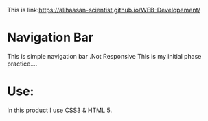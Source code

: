 This is link:https://alihaasan-scientist.github.io/WEB-Developement/
# Navigation Bar
This is simple navigation bar .Not Responsive
This is my initial phase practice....
# Use:
In this product I use CSS3 & HTML 5.
